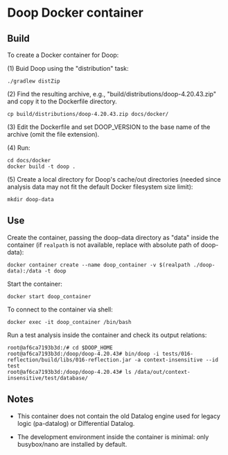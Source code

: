 # Doop Docker container #

## Build ##

To create a Docker container for Doop:

(1) Buid Doop using the "distribution" task:

```
./gradlew distZip
```

(2) Find the resulting archive, e.g.,
"build/distributions/doop-4.20.43.zip" and copy it to the Dockerfile
directory.

```
cp build/distributions/doop-4.20.43.zip docs/docker/
```

(3) Edit the Dockerfile and set DOOP_VERSION to the base name of the
archive (omit the file extension).

(4) Run:

```
cd docs/docker
docker build -t doop .
```

(5) Create a local directory for Doop's cache/out directories (needed
since analysis data may not fit the default Docker filesystem size
limit):

```
mkdir doop-data
```

## Use ##

Create the container, passing the doop-data directory as "data" inside
the container (if `realpath` is not available, replace with absolute
path of doop-data):

```
docker container create --name doop_container -v $(realpath ./doop-data):/data -t doop
```

Start the container:
```
docker start doop_container
```

To connect to the container via shell:

```
docker exec -it doop_container /bin/bash
```

Run a test analysis inside the container and check its output
relations:

```
root@af6ca7193b3d:/# cd $DOOP_HOME
root@af6ca7193b3d:/doop/doop-4.20.43# bin/doop -i tests/016-reflection/build/libs/016-reflection.jar -a context-insensitive --id test
root@af6ca7193b3d:/doop/doop-4.20.43# ls /data/out/context-insensitive/test/database/
```

## Notes ##

* This container does not contain the old Datalog engine used for
legacy logic (pa-datalog) or Differential Datalog.

* The development environment inside the container is minimal: only
busybox/nano are installed by default.
